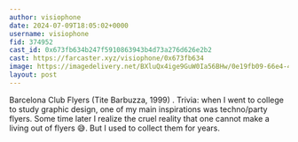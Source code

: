 ```yaml
---
author: visiophone
date: 2024-07-09T18:05:02+0000
username: visiophone
fid: 374952
cast_id: 0x673fb634b247f5910863943b4d73a276d626e2b2
cast: https://farcaster.xyz/visiophone/0x673fb634
image: https://imagedelivery.net/BXluQx4ige9GuW0Ia56BHw/0e19fb09-66e4-4f0b-76a6-0dead85e2e00/original
layout: post
---
```


Barcelona Club Flyers
(Tite Barbuzza, 1999)
.
Trivia: when I went to college to study graphic design, one of my main inspirations was techno/party flyers.
Some time later I realize the cruel reality that one cannot make a living out of flyers 😅. But I used to collect them for years.

<img src='https://imagedelivery.net/BXluQx4ige9GuW0Ia56BHw/0e19fb09-66e4-4f0b-76a6-0dead85e2e00/original' alt='' referrerpolicy='no-referrer'/>
<img src='https://imagedelivery.net/BXluQx4ige9GuW0Ia56BHw/4b68260d-15ea-47aa-917d-b0155e88e200/original' alt='' referrerpolicy='no-referrer'/>
